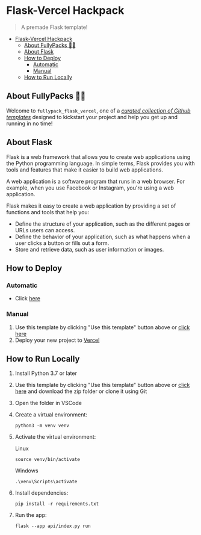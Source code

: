 # Flask-Vercel Hackpack

> A premade Flask template!

- [Flask-Vercel Hackpack](#flask-vercel-hackpack)
  - [About FullyPacks 🐘🎁](#about-fullypacks-)
  - [About Flask](#about-flask)
  - [How to Deploy](#how-to-deploy)
    - [Automatic](#automatic)
    - [Manual](#manual)
  - [How to Run Locally](#how-to-run-locally)

## About FullyPacks 🐘🎁

Welcome to `fullypack_flask_vercel`, one of a [_curated collection of Github templates_](https://github.com/orgs/acmcsufoss/repositories?q=fullypack_&type=all&sort=stargazers) designed to kickstart your project and help you get up and running in no time!

## About Flask

Flask is a web framework that allows you to create web applications using the Python programming language. In simple terms, Flask provides you with tools and features that make it easier to build web applications.

A web application is a software program that runs in a web browser. For example, when you use Facebook or Instagram, you're using a web application.

Flask makes it easy to create a web application by providing a set of functions and tools that help you:

- Define the structure of your application, such as the different pages or URLs users can access.
- Define the behavior of your application, such as what happens when a user clicks a button or fills out a form.
- Store and retrieve data, such as user information or images.

## How to Deploy

### Automatic

- Click [here](https://vercel.com/new/clone?repository-url=https://github.com/acmcsufoss/hackpack_flask_vercel/)

### Manual

1. Use this template by clicking "Use this template" button above or [click here](https://github.com/acmcsufoss/hackpack_flask_vercel/generate)
2. Deploy your new project to [Vercel](https://vercel.com/new)

## How to Run Locally

1. Install Python 3.7 or later
2. Use this template by clicking "Use this template" button above or [click here](https://github.com/acmcsufoss/hackpack_flask_vercel/generate) and download the zip folder or clone it using Git
3. Open the folder in VSCode
4. Create a virtual environment:

   ```terminal
   python3 -m venv venv
   ```

5. Activate the virtual environment:

   Linux

   ```terminal
   source venv/bin/activate
   ```

   Windows

   ```terminal
   .\venv\Scripts\activate
   ```

6. Install dependencies:

   ```terminal
   pip install -r requirements.txt
   ```

7. Run the app:

   ```terminal
   flask --app api/index.py run
   ```
